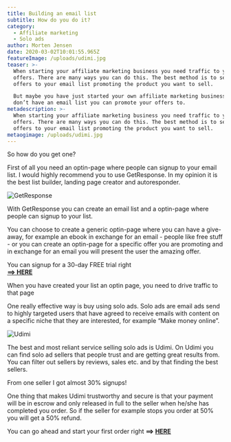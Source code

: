 ```yaml
---
title: Building an email list
subtitle: How do you do it?
category:
  - Affiliate marketing
  - Solo ads
author: Morten Jensen
date: 2020-03-02T10:01:55.965Z
featureImage: /uploads/udimi.jpg
teaser: >-
  When starting your affiliate marketing business you need traffic to your
  offers. There are many ways you can do this. The best method is to send you
  offers to your email list promoting the product you want to sell. 

  But maybe you have just started your own affiliate marketing business and you
  don’t have an email list you can promote your offers to. 
metadescription: >-
  When starting your affiliate marketing business you need traffic to your
  offers. There are many ways you can do this. The best method is to send you
  offers to your email list promoting the product you want to sell. 
metaogimage: /uploads/udimi.jpg
---
```

So how do you get one?

First of all you need an optin-page where people can signup to your email list. I would highly recommend you to use GetResponse. In my opinion it is the best list builder, landing page creator and autoresponder.

![GetResponse](/uploads/getresponse-logo.jpg "GetResponse")

With GetResponse you can create an email list and a optin-page where people can signup to your list.

You can choose to create a generic optin-page where you can have a give-away, for example an ebook in exchange for an email - people like free stuff - or you can create an optin-page for a specific offer you are promoting and in exchange for an email you will present the user the amazing offer.

You can signup for a 30-day FREE trial right\
**[\==> HERE](https://secure.getresponse.com/create_trial/?a=pEkMFNHHwP)**

When you have created your list an optin page, you need to drive traffic to that page

One really effective way is buy using solo ads. Solo ads are email ads send to highly targeted users that have agreed to receive emails with content on a specific niche that they are interested, for example “Make money online”.

![Udimi](/uploads/udimi-logo.png "Udimi")

The best and most reliant service selling solo ads is Udimi. On Udimi you can find solo ad sellers that people trust and are getting great results from. You can filter out sellers by reviews, sales etc. and by that finding the best sellers.

From one seller I got almost 30% signups!

One thing that makes Udimi trustworthy and secure is that your payment will be in escrow and only released in full to the seller when he/she has completed you order. So if the seller for example stops you order at 50% you will get a 50% refund.

You can go ahead and start your first order right **\==> [HERE](https://udimi.com/a/4wx8q)**
